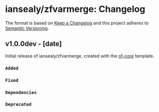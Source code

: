 # iansealy/zfvarmerge: Changelog

The format is based on [Keep a Changelog](https://keepachangelog.com/en/1.0.0/)
and this project adheres to [Semantic Versioning](https://semver.org/spec/v2.0.0.html).

## v1.0.0dev - [date]

Initial release of iansealy/zfvarmerge, created with the [nf-core](https://nf-co.re/) template.

### `Added`

### `Fixed`

### `Dependencies`

### `Deprecated`
